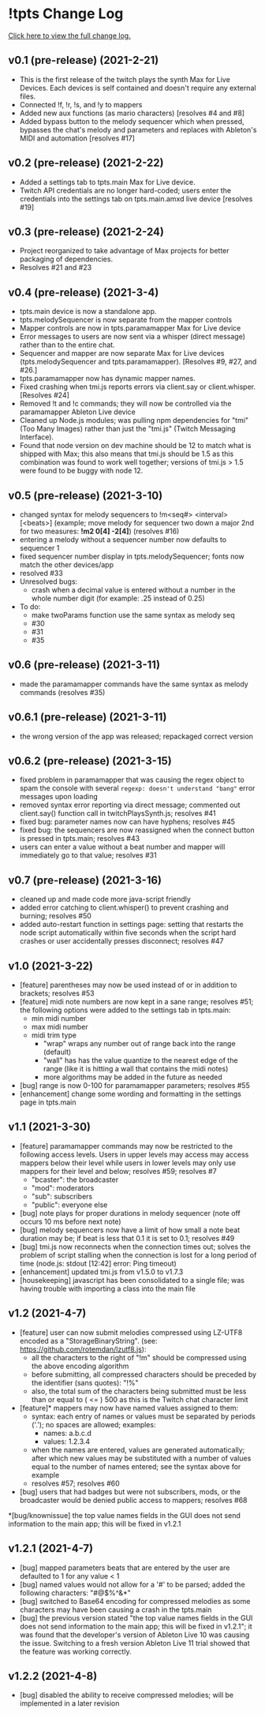 # !tpts Change Log

[Click here to view the full change log.](https://github.com/boomninjavanish/twitchPlaysTheSynth/blob/main/CHANGELOG.md)

## v0.1 (pre-release) (2021-2-21)
- This is the first release of the twitch plays the synth Max for Live Devices. Each devices is self contained and doesn't require any external files.
- Connected !f, !r, !s, and !y to mappers
- Added new aux functions (as mario characters) [resolves #4 and #8]
- Added bypass button to the melody sequencer which when pressed, bypasses the chat's melody and parameters and replaces with Ableton's MIDI and automation [resolves #17]

## v0.2 (pre-release) (2021-2-22)
- Added a settings tab to tpts.main Max for Live device.
- Twitch API credentials are no longer hard-coded; users enter the credentials into the settings tab on tpts.main.amxd live device [resolves #19]

## v0.3 (pre-release) (2021-2-24)
- Project reorganized to take advantage of Max projects for better packaging of dependencies.
- Resolves #21 and #23

## v0.4 (pre-release) (2021-3-4)
- tpts.main device is now a standalone app.
- tpts.melodySequencer is now separate from the mapper controls
- Mapper controls are now in tpts.paramamapper Max for Live device
- Error messages to users are now sent via a whisper (direct message) rather than to the entire chat.
- Sequencer and mapper are now separate Max for Live devices (tpts.melodySequencer and tpts.paramamapper). [Resolves #9, #27, and #26.]
- tpts.paramamapper now has dynamic mapper names.
- Fixed crashing when tmi.js reports errors via client.say or client.whisper. [Resolves #24]
- Removed !t and !c commands; they will now be controlled via the paramamapper Ableton Live device
- Cleaned up Node.js modules; was pulling npm dependencies for "tmi" (Too Many Images) rather than just the "tmi.js" (Twitch Messaging Interface).
- Found that node version on dev machine should be 12 to match what is shipped with Max; this also means that tmi.js should be 1.5 as this combination was found to work well together; versions of tmi.js > 1.5 were found to be buggy with node 12.

## v0.5 (pre-release) (2021-3-10)
- changed syntax for melody sequencers to !m\<seq\#\> \<interval\>\[\<beats\>\] (example; move melody for sequencer two down a major 2nd for two measures: **!m2 0\[4\] -2\[4\]**) (resolves #16)
- entering a melody without a sequencer number now defaults to sequencer 1
- fixed sequencer number display in tpts.melodySequencer; fonts now match the other devices/app
- resolved #33
- Unresolved bugs: 
    - crash when a decimal value is entered without a number in the whole number digit (for example: .25 instead of 0.25)
- To do:
    - make twoParams function use the same syntax as melody seq
    - #30
    - #31
    - #35

## v0.6 (pre-release) (2021-3-11)
- made the paramamapper commands have the same syntax as melody commands (resolves #35)

## v0.6.1 (pre-release) (2021-3-11)
- the wrong version of the app was released; repackaged correct version

## v0.6.2 (pre-release) (2021-3-15)
- fixed problem in paramamapper that was causing the regex object to spam the console with several `regexp: doesn't understand "bang"` error messages upon loading
- removed syntax error reporting via direct message; commented out client.say() function call in twitchPlaysSynth.js; resolves #41
- fixed bug: parameter names now can have hyphens; resolves #45
- fixed bug: the sequencers are now reassigned when the connect button is pressed in tpts.main; resolves #43
- users can enter a value without a beat number and mapper will immediately go to that value; resolves #31

## v0.7 (pre-release) (2021-3-16)
- cleaned up and made code more java-script friendly
- added error catching to client.whisper() to prevent crashing and burning; resolves #50
- added auto-restart function in settings page: setting that restarts the node script automatically within five seconds when the script hard crashes or user accidentally presses disconnect; resolves #47

## v1.0 (2021-3-22)
- [feature] parentheses may now be used instead of or in addition to brackets; resolves #53
- [feature] midi note numbers are now kept in a sane range; resolves #51; 
    the following options were added to the settings tab in tpts.main:
    - min midi number
    - max midi number
    - midi trim type
        - "wrap" wraps any number out of range back into the range (default)
        - "wall" has has the value quantize to the nearest edge of the range (like it is hitting a wall that contains the midi notes)
        - more algorithms may be added in the future as needed
- [bug] range is now 0-100 for paramamapper parameters; resolves #55
- [enhancement] change some wording and formatting in the settings page in tpts.main 

## v1.1 (2021-3-30)
- [feature] paramamapper commands may now be restricted to the following access levels. Users in upper levels may access may access mappers below their level while users in lower levels may only use mappers for their level and below; resolves #59; resolves #7
    - "bcaster": the broadcaster
    - "mod": moderators
    - "sub": subscribers
    - "public": everyone else
- [bug] note plays for proper durations in melody sequencer (note off occurs 10 ms before next note)
- [bug] melody sequencers now have a limit of how small a note beat duration may be; if beat is less that 0.1 it is set to 0.1; resolves #49
- [bug] tmi.js now reconnects when the connection times out; solves the problem of script stalling when the connection is lost for a long period of time (node.js: stdout [12:42] error: Ping timeout)
- [enhancement] updated tmi.js from v1.5.0 to v1.7.3
- [housekeeping] javascript has been consolidated to a single file; was having trouble with importing a class into the main file

## v1.2 (2021-4-7)
- [feature] user can now submit melodies compressed using LZ-UTF8 encoded as a "StorageBinaryString". (see: https://github.com/rotemdan/lzutf8.js):
    - all the characters to the right of "!m" should be compressed using the above encoding algorithm
    - before submitting, all compressed characters should be preceded by the identifier (sans quotes): "!%"
    - also, the total sum of the characters being submitted must be less than or equal to ( <= ) 500 as this is the Twitch chat character limit
- [feature]* mappers may now have named values assigned to them:
    - syntax: each entry of names or values must be separated by periods ('.'); no spaces are allowed; examples:
        - names: a.b.c.d 
        - values: 1.2.3.4
    - when the names are entered, values are generated automatically; after which new values may be substituted with a number of values equal to the number of names entered; see the syntax above for example
    - resolves #57; resolves #60
- [bug] users that had badges but were not subscribers, mods, or the broadcaster would be denied public access to mappers; resolves #68

*[bug/knownissue] the top value names fields in the GUI does not send information to the main app; this will be fixed in v1.2.1

## v1.2.1 (2021-4-7)
- [bug] mapped parameters beats that are entered by the user are defaulted to 1 for any value < 1 
- [bug] named values would not allow for a '#' to be parsed; added the following characters: "#@$%^&*"
- [bug] switched to Base64 encoding for compressed melodies as some characters may have been causing a crash in the tpts.main
- [bug] the previous version stated "the top value names fields in the GUI does not send information to the main app; this will be fixed in v1.2.1"; it was found that the developer's version of Ableton Live 10 was causing the issue. Switching to a fresh version Ableton Live 11 trial showed that the feature was working correctly.

## v1.2.2 (2021-4-8)
- [bug] disabled the ability to receive compressed melodies; will be implemented in a later revision
